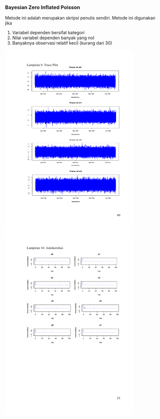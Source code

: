 ### Bayesian Zero Inflated Poisson
Metode ini adalah merupakan skripsi penulis sendiri. Metode ini digunakan jika
1. Variabel dependen bersifat kategori
2. Nilai variabel dependen banyak yang nol
3. Banyaknya observasi relatif kecil (kurang dari 30)

![](images/LAMPIRAN_013.png)
![](images/LAMPIRAN_017.png)

 

